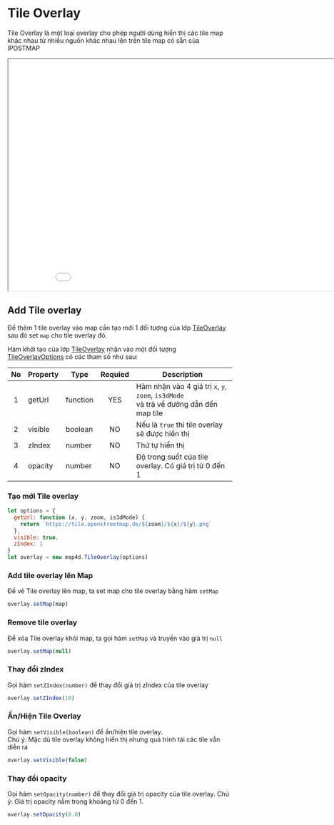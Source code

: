 # Tile Overlay

Tile Overlay là một loại overlay cho phép người dùng hiển thị các tile map khác nhau từ nhiều nguồn khác nhau lên trên tile map có sẵn của IPOSTMAP

<iframe src="./html/tile-overlay.html" style="min-width: 900px;" height="520px"></iframe>

## Add Tile overlay

Để thêm 1 tile overlay vào map cần tạo mới 1 đối tượng của lớp [TileOverlay](/ipostmap-map/web/v1.0/reference/tile-overlay.md?id=tileoverlay-class) sau đó set `map` cho tile overlay đó.

Hàm khởi tạo của lớp [TileOverlay](/ipostmap-map/web/v1.0/reference/tile-overlay.md?id=tileoverlay-class) nhận vào một đối tượng [TileOverlayOptions](/ipostmap-map/web/v1.0/reference/tile-overlay.md?id=tileoverlayoptions-interface) có các tham số như sau:

| No | Property | Type     | Requied | Description                                                                             |
|:--:|----------|----------|:-------:|-----------------------------------------------------------------------------------------|
|  1 | getUrl   | function |   YES   | Hàm nhận vào 4 giá trị `x`, `y`, `zoom`, `is3dMode`<br>và trả về đường dẫn đến map tile |
|  2 | visible  | boolean  |    NO   | Nếu là `true` thì tile overlay sẽ được hiển thị                                         |
|  3 | zIndex   | number   |    NO   | Thứ tự hiển thị                                                                         |
|  4 | opacity  | number   |    NO   | Độ trong suốt của tile overlay. Có giá trị từ 0 đến 1                                   |

### Tạo mới Tile overlay

```js
let options = {
  getUrl: function (x, y, zoom, is3dMode) {
    return `https://tile.openstreetmap.de/${zoom}/${x}/${y}.png`
  },
  visible: true,
  zIndex: 1
}
let overlay = new map4d.TileOverlay(options)
```

### Add tile overlay lên Map

Để vẽ Tile overlay lên map, ta set map cho tile overlay bằng hàm `setMap`

```js
overlay.setMap(map)
```

### Remove tile overlay

Để xóa Tile overlay khỏi map, ta gọi hàm `setMap` và truyền vào giá trị `null`

```js
overlay.setMap(null)
```

### Thay đổi zIndex

Gọi hàm `setZIndex(number)` để thay đổi giá trị zIndex của tile overlay

```js
overlay.setZIndex(10)
```

### Ẩn/Hiện Tile Overlay

Gọi hàm `setVisible(boolean)` để ẩn/hiện tile overlay.  
Chú ý: Mặc dù tile overlay không hiển thị nhưng quá trình tải các tile vẫn diễn ra

```js
overlay.setVisible(false)
```

### Thay đổi opacity

Gọi hàm `setOpacity(number)` để thay đổi giá trị opacity của tile overlay.
Chú ý: Giá trị opacity nằm trong khoảng từ 0 đến 1.

```js
overlay.setOpacity(0.8)
```
